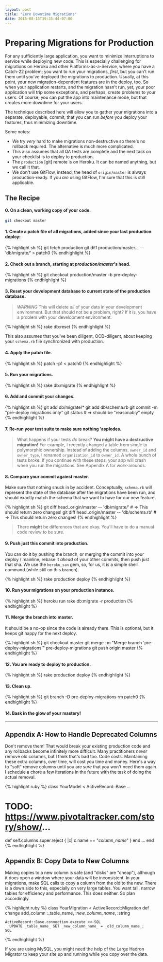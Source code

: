 ```yaml
---
layout: post
title: "Zero Downtime Migrations"
date: 2015-08-15T19:35:44-07:00
---
```


# Preparing Migrations for Production

For any sufficiently large application, you want to minimize interruptions to service
while deploying new code. This is especially challenging for migrations on Heroku and
other Platforms-as-a-Service, where you have a Catch-22 problem; you want to run your
migrations, *first*, but you can't run them until you've deployed the migrations to
production. Usually, at this point, your new migration-dependent features are in the
deploy, too. So when your application restarts, and the migration hasn't run, yet,
your poor application will trip some exceptions, and perhaps, create problems to your
users. Of course, you can put the app into maintenance mode, but that creates more
downtime for your users.

The technique described here will allow you to gather your migrations into a separate,
deployable, commit, that you can run *before* you deploy your features, thus minimizing
downtime.

Some notes:

* We try _very_ hard to make migrations non-destructive so there's no rollback required. The alternative is much more complicated.
* This also assumes that all QA tests are complete and the next task on your checklist is to deploy to production.
* The `production` [git] remote is on Heroku. It can be named anything, but we call it that.
* We don't use GitFlow, instead, the head of `origin/master` is always production-ready. If you _are_ using GitFlow, I'm sure that this is still applicable.

## The Recipe

#### 0. On a clean, working copy of your code.

```sh
git checkout master
```
    
#### 1. Create a patch file of all migrations, added since your last production deploy:

{% highlight sh %}
git fetch production
git diff production/master... -- 'db/migrate/' > patch0
{% endhighlight %}

#### 2. Check out a branch, starting at _production/master_'s head.

{% highlight sh %}
git checkout production/master -b pre-deploy-migrations
{% endhighlight %}

#### 3. Reset your development database to current state of the production database.

> *WARNING* This will delete *all* of your data in your development environment. But
  that should not be a problem, right? If it is, you have a problem with your
  development environment.

{% highlight sh %}
rake db:reset
{% endhighlight %}

This also assumes that you've been diligent, OCD-diligent, about keeping your `schema.rb` file synchronized with production.

#### 4. Apply the patch file.

{% highlight sh %}
patch -p1 < patch0
{% endhighlight %}

#### 5. Run your migrations.

{% highlight sh %}
rake db:migrate
{% endhighlight %}

#### 6. Add and commit your changes.

{% highlight sh %}
git add db/migrate/*
git add db/schema.rb
git commit -m "pre-deploy migrations only"
git status # => should be "reasonably" empty
{% endhighlight %}

#### 7. Re-run your test suite to make sure nothing 'asplodes.

> What happens if your tests *do* break? __You might have a destructive migration!__
  For example, I recently changed a
  table from single to polymorphic ownership. Instead of adding the 
  columns, `owner_id` and `owner_type`, I renamed `organization_id` to 
  `owner_id`. A whole bunch of tests broke. 
  If you continue with these steps, your app will crash when you run the 
  migrations. See Appendix A for work-arounds.

#### 8. Compare your commit against master.

Make sure that nothing snuck in by accident. Conceptually, `schema.rb` will represent the
state of the database after the migrations have been run, and should exactly match the
schema that we want to have for our new feature.

{% highlight sh %}
git diff head..origin/master -- 'db/migrate/' # => This should return zero changes!
git diff head..origin/master -- 'db/schema.rb' # => This should return zero changes!
{% endhighlight %}

> There __might__ be differences that are okay. You'll have to do a manual code
  review to be sure.

#### 9. Push __just__ this commit into production.

You can do it by pushing the branch, or merging the commit into your deploy / mainline, rebase it *ahead* of your other commits, then push just that sha. We use the `heroku_san` gem, so, for us, it is a simple shell command (while still on this branch).

{% highlight sh %}
rake production deploy
{% endhighlight %}
   
#### 10. Run your migrations on your production instance.

{% highlight sh %}
heroku run rake db:migrate -r production
{% endhighlight %}

#### 11. Merge the branch into master.

It should be a no-op since the code is already there. This is optional, but it keeps git happy for the next deploy.

{% highlight sh %}
git checkout master
git merge -m "Merge branch 'pre-deploy-migrations'" pre-deploy-migrations 
git push origin master
{% endhighlight %}

#### 12. You are ready to deploy to production.

{% highlight sh %}
rake production deploy
{% endhighlight %}

#### 13. Clean up.

{% highlight sh %}
git branch -D pre-deploy-migrations
rm patch0
{% endhighlight %}

#### 14. Bask in the glow of your mastery!

---

## Appendix A: How to Handle Deprecated Columns

Don't remove them! That would break your existing production code and any rollbacks
become infinitely more difficult. Many practitioners *never* remove old columns, but 
I think that's bad too. Code costs. Maintaining these extra columns, over time, will cost
you time and money. Here's a way to "soft" remove columns until you are *sure* that
you won't need them again. I schedule a chore a few iterations in the future with the
task of doing the actual removal.

{% highlight ruby %}
class YourModel < ActiveRecord::Base
  ...
  # TODO: https://www.pivotaltracker.com/story/show/...
  def self.columns
    super.reject { |c| c.name == "_column_name_" }
  end
  ...
end
{% endhighlight %}

## Appendix B: Copy Data to New Columns

Making copies to a new column is safe (and "disks" are "cheap"), although it does open a
window where your data will be inconsistent. In your migrations, make SQL calls to copy
a column from the old to the new. There is a down side to this, especially on very large 
tables. You want tall, narrow tables for efficiency and performance. This does neither. 
So plan accordingly.

{% highlight ruby %}
class YourMigration < ActiveRecord::Migration
  def change
    add_column :_table_name, :_new_column_name_, :string

    ActiveRecord::Base.connection.execute <<-SQL
      UPDATE _table_name_ SET _new_column_name_ = _old_column_name_;
    SQL
{% endhighlight %}

If you are using MySQL, you might need the help of the Large Hadron Migrator to keep your site up and running while you copy over the data.
